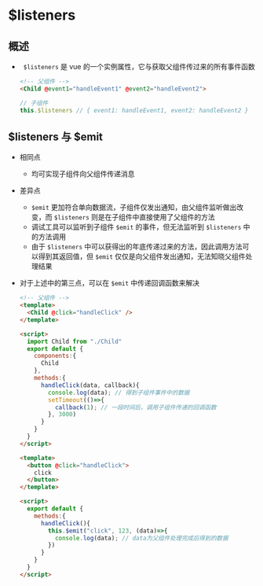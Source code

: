# $listeners

## 概述

+ ` $listeners` 是 vue 的一个实例属性，它与获取父组件传过来的所有事件函数

  ```html
  <!-- 父组件 -->
  <Child @event1="handleEvent1" @event2="handleEvent2">
  ```

  ```js
  // 子组件
  this.$listeners // { event1: handleEvent1, event2: handleEvent2 }
  ```

## $listeners 与 $emit

+ 相同点

  + 均可实现子组件向父组件传递消息

+ 差异点

  + `$emit` 更加符合单向数据流，子组件仅发出通知，由父组件监听做出改变，而 `$listeners` 则是在子组件中直接使用了父组件的方法
  + 调试工具可以监听到子组件 `$emit` 的事件，但无法监听到 `$listeners` 中的方法调用
  + 由于 `$listeners` 中可以获得出的年底传递过来的方法，因此调用方法可以得到其返回值，但 `$emit` 仅仅是向父组件发出通知，无法知晓父组件处理结果

+ 对于上述中的第三点，可以在 `$emit` 中传递回调函数来解决

  ```html
  <!-- 父组件 -->
  <template>
    <Child @click="handleClick" />
  </template>

  <script>
    import Child from "./Child"
    export default {
      components:{
        Child
      },
      methods:{
        handleClick(data, callback){
          console.log(data); // 得到子组件事件中的数据
          setTimeout(()=>{
            callback(1); // 一段时间后，调用子组件传递的回调函数
          }, 3000)
        }
      }
    }
  </script>
  ```

  ```html
  <template>
    <button @click="handleClick">
      click
    </button>
  </template>

  <script>
    export default {
      methods:{
        handleClick(){
          this.$emit("click", 123, (data)=>{
            console.log(data); // data为父组件处理完成后得到的数据
          })
        }
      }
    }
  </script>
  ```

